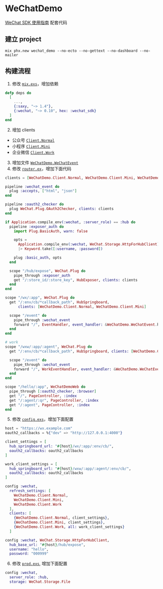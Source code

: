 # WeChatDemo

[WeChat SDK 使用指南](https://feng19.com/2022/07/08/wechat_for_elixir_usage/) 配套代码

## 建立 project

```shell
mix phx.new wechat_demo --no-ecto --no-gettext --no-dashboard --no-mailer
```

## 构建流程

1. 修改 [`mix.exs`](mix.exs)，增加依赖

  ```elixir
  defp deps do
    [
      ...,
      {:saxy, "~> 1.4"},
      {:wechat, "~> 0.10", hex: :wechat_sdk}
    ]
  end
  ```

2. 增加 clients
  - 公众号 [`Client.Normal`](lib/wechat_demo/client/normal.ex)
  - 小程序 [`Client.Mini`](lib/wechat_demo/client/mini.ex)
  - 企业微信 [`Client.Work`](lib/wechat_demo/client/work.ex)

3. 增加文件 [`WeChatDemo.WeChatEvent`](lib/wechat_demo/wechat_event.ex)
4. 修改 [`router.ex`](lib/wechat_demo_web/router.ex)，增加下面代码

  ```elixir
  clients = [WeChatDemo.Client.Normal, WeChatDemo.Client.Mini, WeChatDemo.Client.Work]

  pipeline :wechat_event do
    plug :accepts, ["html", "json"]
  end

  pipeline :oauth2_checker do
    plug WeChat.Plug.OAuth2Checker, clients: clients
  end

  if Application.compile_env(:wechat, :server_role) == :hub do
    pipeline :exposer_auth do
      import Plug.BasicAuth, warn: false

      opts =
        Application.compile_env(:wechat, WeChat.Storage.HttpForHubClient)
        |> Keyword.take([:username, :password])

      plug :basic_auth, opts
    end

    scope "/hub/expose", WeChat.Plug do
      pipe_through :exposer_auth
      get "/:store_id/:store_key", HubExposer, clients: clients
    end
  end

  scope "/wx/:app", WeChat.Plug do
    get "/:env/cb/*callback_path", HubSpringboard,
        clients: [WeChatDemo.Client.Normal, WeChatDemo.Client.Mini]

    scope "/event" do
      pipe_through :wechat_event
      forward "/", EventHandler, event_handler: &WeChatDemo.WeChatEvent.handle_event/3
    end
  end

  # work
  scope "/wxw/:app/:agent", WeChat.Plug do
    get "/:env/cb/*callback_path", HubSpringboard, clients: [WeChatDemo.Client.Work]

    scope "/event" do
      pipe_through :wechat_event
      forward "/", WorkEventHandler, event_handler: &WeChatDemo.WeChatEvent.handle_work_event/4
    end
  end

  scope "/hello/:app", WeChatDemoWeb do
    pipe_through [:oauth2_checker, :browser]
    get "/", PageController, :index
    get "/:agent/:qr", PageController, :index
    get "/:agent", PageController, :index
  end
  ```

5. 修改 [`config.exs`](config/config.exs)，增加下面配置

  ```elixir
  host = "https://wx.example.com"
  oauth2_callbacks = %{"dev" => "http://127.0.0.1:4000"}

  client_settings = [
    hub_springboard_url: "#{host}/wx/:app/:env/cb/",
    oauth2_callbacks: oauth2_callbacks
  ]

  work_client_settings = [
    hub_springboard_url: "#{host}/wxw/:app/:agent/:env/cb/",
    oauth2_callbacks: oauth2_callbacks
  ]

  config :wechat,
    refresh_settings: [
      WeChatDemo.Client.Normal,
      WeChatDemo.Client.Mini,
      WeChatDemo.Client.Work
    ],
    clients: [
      {WeChatDemo.Client.Normal, client_settings},
      {WeChatDemo.Client.Mini, client_settings},
      {WeChatDemo.Client.Work, all: work_client_settings}
    ]

  config :wechat, WeChat.Storage.HttpForHubClient,
    hub_base_url: "#{host}/hub/expose",
    username: "hello",
    password: "000999"
  ```

6. 修改 [`prod.exs`](config/prod.exs), 增加下面配置

  ```elixir
  config :wechat,
    server_role: :hub,
    storage: WeChat.Storage.File
  ```